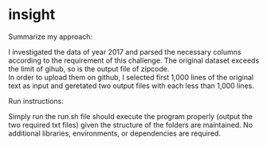 # insight


Summarize my approach:

I investigated the data of year 2017 and parsed the necessary columns according to the requirement of this challenge.
The original dataset exceeds the limit of gihub, so is the output file of zipcode.  
In order to upload them on github, I selected first 1,000 lines of the original text as input and geretated two output files with each less than 1,000 lines.



Run instructions:

Simply run the run.sh file should execute the program properly (output the two required txt files) given the structure of the folders are maintained. 
No additional libraries, environments, or dependencies are required.
